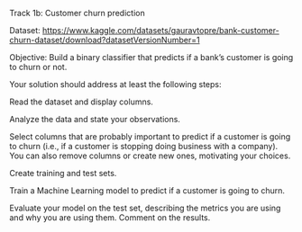 Track 1b: Customer churn prediction

Dataset: https://www.kaggle.com/datasets/gauravtopre/bank-customer-churn-dataset/download?datasetVersionNumber=1

Objective: Build a binary classifier that predicts if a bank’s customer is going to churn or not.

Your solution should address at least the following steps:

Read the dataset and display columns.

Analyze the data and state your observations.

Select columns that are probably important to predict if a customer is going to churn (i.e., if a customer is stopping doing business with a company). You can also remove columns or create new ones, motivating your choices.

Create training and test sets.

Train a Machine Learning model to predict if a customer is going to churn.

Evaluate your model on the test set, describing the metrics you are using and why you are using them. Comment on the results.


